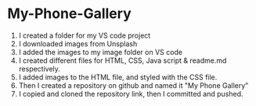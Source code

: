 # My-Phone-Gallery
1. I created a folder for my VS code project
2. I downloaded images from Unsplash
3. I added the images to my image folder on VS code
4. I created different files for HTML, CSS, Java script & readme.md respectively.
5. I added images to the HTML file, and styled with the CSS file.
6. Then I created a repository on github and named it "My Phone Gallery"
7. I copied and cloned the repository link, then I committed and pushed.
